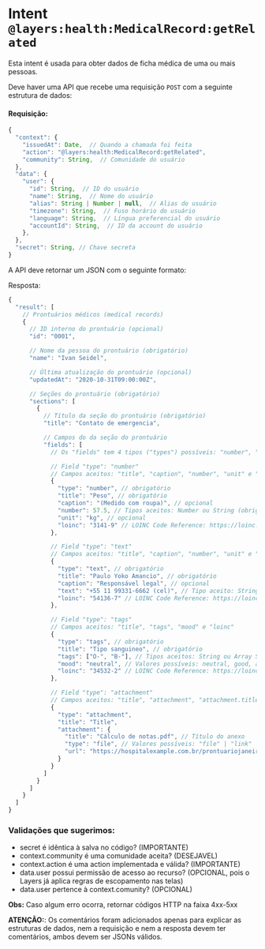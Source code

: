 # Intent `@layers:health:MedicalRecord:getRelated`

Esta intent é usada para obter dados de ficha médica de uma ou mais pessoas.

Deve haver uma API que recebe uma requisição `POST` com a seguinte estrutura de dados:

#### Requisição:

```js
{
  "context": {
    "issuedAt": Date,  // Quando a chamada foi feita
    "action": "@layers:health:MedicalRecord:getRelated",
    "community": String,  // Comunidade do usuário
  },
  "data": {
    "user": {
      "id": String,  // ID do usuário
      "name": String,  // Nome do usuário
      "alias": String | Number | null,  // Alias do usuário
      "timezone": String,  // Fuso horário do usuário
      "language": String,  // Língua preferencial do usuário
      "accountId": String,  // ID da account do usuário
    },
  },
  "secret": String, // Chave secreta
}
```

A API deve retornar um JSON com o seguinte formato:

Resposta:
```js
{
  "result": [
    // Prontuários médicos (medical records)
    {
      // ID interno do prontuário (opcional)
      "id": "0001",

      // Nome da pessoa do prontuário (obrigatório)
      "name": "Ivan Seidel",

      // Última atualização do prontuário (opcional)
      "updatedAt": "2020-10-31T09:00:00Z",

      // Seções do prontuário (obrigatório)
      "sections": [
        {
          // Título da seção do prontuário (obrigatório)
          "title": "Contato de emergencia",

          // Campos do da seção do prontuário
          "fields": [
            // Os "fields" tem 4 tipos ("types") possíveis: "number", "text", "tags" e "attachment"

            // Field "type": "number"
            // Campos aceitos: "title", "caption", "number", "unit" e "loinc"
            { 
              "type": "number", // obrigatório
              "title": "Peso", // obrigatório
              "caption": "(Medido com roupa)", // opcional
              "number": 57.5, // Tipos aceitos: Number ou String (obrigatório)
              "unit": "kg", // opcional
              "loinc": "3141-9" // LOINC Code Reference: https://loinc.org/3141-9/ (opcional)
            },

            // Field "type": "text"
            // Campos aceitos: "title", "caption", "number", "unit" e "loinc"
            { 
              "type": "text", // obrigatório
              "title": "Paulo Yoko Amancio", // obrigatório
              "caption": "Responsável legal", // opcional
              "text": "+55 11 99331-6662 (cel)", // Tipo aceito: String (obrigatório)
              "loinc": "54136-7" // LOINC Code Reference: https://loinc.org/54136-7/ (opcional)
            },

            // Field "type": "tags"
            // Campos aceitos: "title", "tags", "mood" e "loinc"
            { 
              "type": "tags", // obrigatório
              "title": "Tipo sanguineo", // obrigatório
              "tags": ["O-", "B-"], // Tipos aceitos: String ou Array String (obrigatório)
              "mood": "neutral", // Valores possíveis: neutral, good, attention e bad (obrigatório)
              "loinc": "34532-2" // LOINC Code Reference: https://loinc.org/34532-2/ (opcional)
            },

            // Field "type": "attachment"
            // Campos aceitos: "title", "attachment", "attachment.title", "attachment.type" e "attachment.url"
            { 
              "type": "attachment",
              "title": "Title",
              "attachment": {
                "title": "Cálculo de notas.pdf", // Título do anexo
                "type": "file", // Valores possíveis: "file" | "link" | "image"
                "url": "https://hospitalexample.com.br/prontuariojaneiro.pdf" // URL para baixar o anexo
              }
            }
          ]
        }
      ]
    }
  ]
}
```


### Validações que sugerimos:
- secret é idêntica à salva no código? (IMPORTANTE)
- context.community é uma comunidade aceita? (DESEJAVEL)
- context.action é uma action implementada e válida? (IMPORTANTE)
- data.user possui permissão de acesso ao recurso? (OPCIONAL, pois o Layers já aplica regras de escopamento nas telas)
- data.user pertence à context.comunity? (OPCIONAL)

**Obs:** Caso algum erro ocorra, retornar códigos HTTP na faixa 4xx-5xx

**ATENÇÃO:**: Os comentários foram adicionados apenas para explicar as estruturas de dados, nem a requisição e nem a resposta devem ter comentários, ambos devem ser JSONs válidos.
